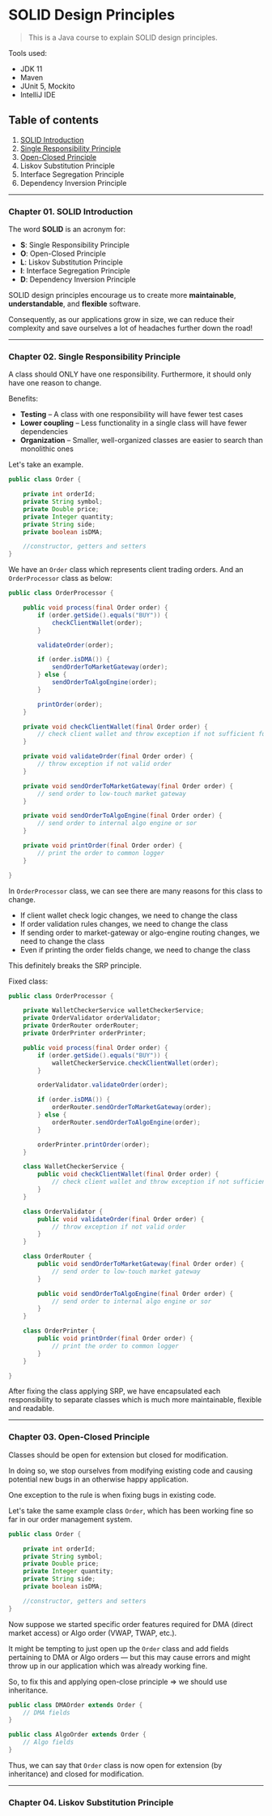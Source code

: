 # SOLID Design Principles

> This is a Java course to explain SOLID design principles.

Tools used:

- JDK 11
- Maven
- JUnit 5, Mockito
- IntelliJ IDE

## Table of contents

1. [SOLID Introduction](https://github.com/backstreetbrogrammer/28_SOLID#chapter-01-solid-introduction)
2. [Single Responsibility Principle](https://github.com/backstreetbrogrammer/28_SOLID#chapter-02-single-responsibility-principle)
3. [Open-Closed Principle](https://github.com/backstreetbrogrammer/28_SOLID#chapter-03-open-closed-principle)
4. Liskov Substitution Principle
5. Interface Segregation Principle
6. Dependency Inversion Principle

---

### Chapter 01. SOLID Introduction

The word **SOLID** is an acronym for:

- **S**: Single Responsibility Principle
- **O**: Open-Closed Principle
- **L**: Liskov Substitution Principle
- **I**: Interface Segregation Principle
- **D**: Dependency Inversion Principle

SOLID design principles encourage us to create more **maintainable**, **understandable**, and **flexible** software.

Consequently, as our applications grow in size, we can reduce their complexity and save ourselves a lot of headaches
further down the road!

---

### Chapter 02. Single Responsibility Principle

A class should ONLY have one responsibility. Furthermore, it should only have one reason to change.

Benefits:

- **Testing** – A class with one responsibility will have fewer test cases
- **Lower coupling** – Less functionality in a single class will have fewer dependencies
- **Organization** – Smaller, well-organized classes are easier to search than monolithic ones

Let's take an example.

```java
public class Order {

    private int orderId;
    private String symbol;
    private Double price;
    private Integer quantity;
    private String side;
    private boolean isDMA;

    //constructor, getters and setters
}
```

We have an `Order` class which represents client trading orders. And an `OrderProcessor` class as below:

```java
public class OrderProcessor {

    public void process(final Order order) {
        if (order.getSide().equals("BUY")) {
            checkClientWallet(order);
        }

        validateOrder(order);

        if (order.isDMA()) {
            sendOrderToMarketGateway(order);
        } else {
            sendOrderToAlgoEngine(order);
        }

        printOrder(order);
    }

    private void checkClientWallet(final Order order) {
        // check client wallet and throw exception if not sufficient funds
    }

    private void validateOrder(final Order order) {
        // throw exception if not valid order
    }

    private void sendOrderToMarketGateway(final Order order) {
        // send order to low-touch market gateway
    }

    private void sendOrderToAlgoEngine(final Order order) {
        // send order to internal algo engine or sor
    }

    private void printOrder(final Order order) {
        // print the order to common logger
    }

}
```

In `OrderProcessor` class, we can see there are many reasons for this class to change.

- If client wallet check logic changes, we need to change the class
- If order validation rules changes, we need to change the class
- If sending order to market-gateway or algo-engine routing changes, we need to change the class
- Even if printing the order fields change, we need to change the class

This definitely breaks the SRP principle.

Fixed class:

```java
public class OrderProcessor {

    private WalletCheckerService walletCheckerService;
    private OrderValidator orderValidator;
    private OrderRouter orderRouter;
    private OrderPrinter orderPrinter;

    public void process(final Order order) {
        if (order.getSide().equals("BUY")) {
            walletCheckerService.checkClientWallet(order);
        }

        orderValidator.validateOrder(order);

        if (order.isDMA()) {
            orderRouter.sendOrderToMarketGateway(order);
        } else {
            orderRouter.sendOrderToAlgoEngine(order);
        }

        orderPrinter.printOrder(order);
    }

    class WalletCheckerService {
        public void checkClientWallet(final Order order) {
            // check client wallet and throw exception if not sufficient funds
        }
    }

    class OrderValidator {
        public void validateOrder(final Order order) {
            // throw exception if not valid order
        }
    }

    class OrderRouter {
        public void sendOrderToMarketGateway(final Order order) {
            // send order to low-touch market gateway
        }

        public void sendOrderToAlgoEngine(final Order order) {
            // send order to internal algo engine or sor
        }
    }

    class OrderPrinter {
        public void printOrder(final Order order) {
            // print the order to common logger
        }
    }

}
```

After fixing the class applying SRP, we have encapsulated each responsibility to separate classes which is much more
maintainable, flexible and readable.

---

### Chapter 03. Open-Closed Principle

Classes should be open for extension but closed for modification.

In doing so, we stop ourselves from modifying existing code and causing potential new bugs in an otherwise happy
application.

One exception to the rule is when fixing bugs in existing code.

Let's take the same example class `Order`, which has been working fine so far in our order management system.

```java
public class Order {

    private int orderId;
    private String symbol;
    private Double price;
    private Integer quantity;
    private String side;
    private boolean isDMA;

    //constructor, getters and setters
}
```

Now suppose we started specific order features required for DMA (direct market access) or Algo order (VWAP, TWAP, etc.).

It might be tempting to just open up the `Order` class and add fields pertaining to DMA or Algo orders — but this may
cause errors and might throw up in our application which was already working fine.

So, to fix this and applying open-close principle => we should use inheritance.

```java
public class DMAOrder extends Order {
    // DMA fields
}
```

```java
public class AlgoOrder extends Order {
    // Algo fields
}
```

Thus, we can say that `Order` class is now open for extension (by inheritance) and closed for modification.

---

### Chapter 04. Liskov Substitution Principle